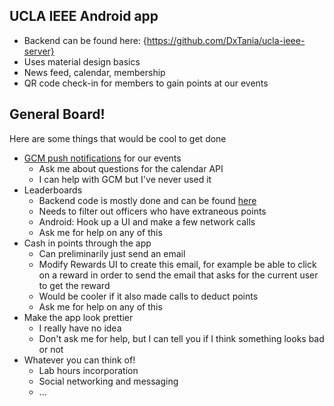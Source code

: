 ## UCLA IEEE Android app

* Backend can be found here: {https://github.com/DxTania/ucla-ieee-server}
* Uses material design basics
* News feed, calendar, membership
* QR code check-in for members to gain points at our events

## General Board!

Here are some things that would be cool to get done

* [GCM push notifications](https://developer.android.com/google/gcm/index.html) for our events 
  * Ask me about questions for the calendar API
  * I can help with GCM but I've never used it
* Leaderboards
  * Backend code is mostly done and can be found [here](https://github.com/DxTania/ucla-ieee-server/blob/master/include/user_db_functions.php)
  * Needs to filter out officers who have extraneous points
  * Android: Hook up a UI and make a few network calls
  * Ask me for help on any of this
* Cash in points through the app
  * Can preliminarily just send an email 
  * Modify Rewards UI to create this email, for example be able to click on a reward in order to send the email that asks for the current user to get the reward
  * Would be cooler if it also made calls to deduct points
  * Ask me for help on any of this
* Make the app look prettier
  * I really have no idea
  * Don't ask me for help, but I can tell you if I think something looks bad or not
* Whatever you can think of!
  * Lab hours incorporation
  * Social networking and messaging
  * ...
